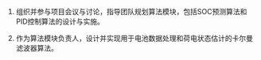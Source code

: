 1. 组织并参与项目会议与讨论，指导团队规划算法模块，包括SOC预测算法和PID控制算法的设计与实施。<br>

2. 作为算法模块负责人，设计并实现用于电池数据处理和荷电状态估计的卡尔曼滤波器算法。<br>